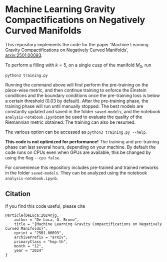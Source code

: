 # Machine Learning Gravity Compactifications on Negatively Curved Manifolds

This repository implements the code for the paper 'Machine Learning Gravity Compactifications on Negatively Curved Manifolds', [arxiv:2501.00093](https://arxiv.org/abs/2501.00093). 

To perform a filling with $k = 5$, on a single cusp of the manifold $M_3$, run

```
python3 training.py
```



Running the command above will first perform the pre-training on the piece-wise metric, and then continue training to enforce the Einstein conditions and the boundary conditions once the pre-training loss is below a certain threshold (0.03 by default).  After the pre-training phase, the training phase will run until manually stopped. The best models are constantly updated and saved in the folder `saved-models`, and the notebook `analysis-notebook.ipynb`can be used to evaluate the quality of the Riemannian metric obtained. The training can also be resumed. 

The various option can be accessed as `python3 training.py --help`.

**This code is not optimized for performance!** 
The training and pre-training phase can last several hours, depending on your machine. By default the code runs on CPUs even when GPUs are available, this be changed by using the flag `--cpu false`. 

For convenience this repository includes pre-trained and trained networks in the folder `saved-models`. They can be analyzed using the notebook `analysis-notebook.ipynb`.


## Citation
If you find this code useful, please cite

```
@article{DeLuca:2024njg,
    author = "De Luca, G. Bruno",
    title = "{Machine Learning Gravity Compactifications on Negatively Curved Manifolds}",
    eprint = "2501.00093",
    archivePrefix = "arXiv",
    primaryClass = "hep-th",
    month = "12",
    year = "2024"
}
```